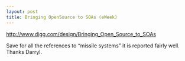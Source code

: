```yaml
---
layout: post
title: Bringing OpenSource to SOAs (eWeek)
---
```


<http://www.digg.com/design/Bringing_Open_Source_to_SOAs>

Save for all the references to “missile systems” it is reported fairly
well. Thanks Darryl.
